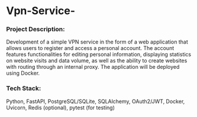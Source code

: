 # Vpn-Service-

### Project Description:
Development of a simple VPN service in the form of a web application that
allows users to register and access a personal account.
The account features functionalities for editing personal information,
displaying statistics on website visits and data volume,
as well as the ability to create websites with routing through an internal proxy.
The application will be deployed using Docker.

### Tech Stack:
Python, FastAPI, PostgreSQL/SQLite, SQLAlchemy, OAuth2/JWT,
Docker, Uvicorn, Redis (optional), pytest (for testing)